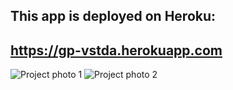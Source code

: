 ## This app is deployed on Heroku: 
## https://gp-vstda.herokuapp.com

![Project photo 1](assets/vstda.png)
![Project photo 2](assets/vstda2.png)